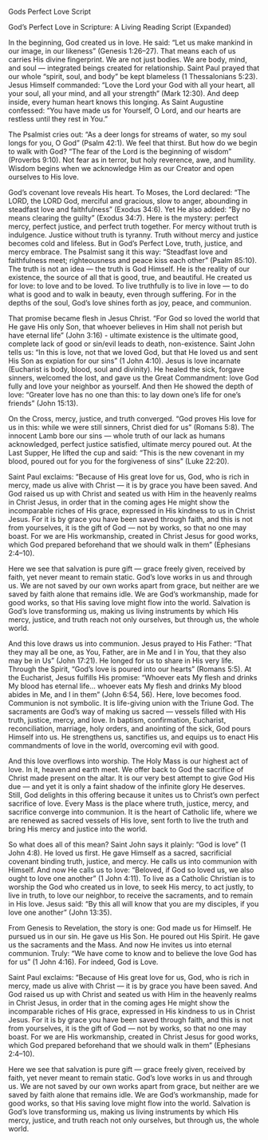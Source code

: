Gods Perfect Love Script


God’s Perfect Love in Scripture: A Living Reading Script (Expanded)

In the beginning, God created us in love. He said: “Let us make mankind in our image, in our likeness” (Genesis 1:26–27). That means each of us carries His divine fingerprint. We are not just bodies. We are body, mind, and soul — integrated beings created for relationship. Saint Paul prayed that our whole “spirit, soul, and body” be kept blameless (1 Thessalonians 5:23). Jesus Himself commanded: “Love the Lord your God with all your heart, all your soul, all your mind, and all your strength” (Mark 12:30).
And deep inside, every human heart knows this longing. As Saint Augustine confessed: “You have made us for Yourself, O Lord, and our hearts are restless until they rest in You.”

The Psalmist cries out: “As a deer longs for streams of water, so my soul longs for you, O God” (Psalm 42:1). We feel that thirst. But how do we begin to walk with God? “The fear of the Lord is the beginning of wisdom” (Proverbs 9:10). Not fear as in terror, but holy reverence, awe, and humility. Wisdom begins when we acknowledge Him as our Creator and open ourselves to His love.

God’s covenant love reveals His heart. To Moses, the Lord declared: “The LORD, the LORD God, merciful and gracious, slow to anger, abounding in steadfast love and faithfulness” (Exodus 34:6). Yet He also added: “By no means clearing the guilty” (Exodus 34:7). Here is the mystery: perfect mercy, perfect justice, and perfect truth together. For mercy without truth is indulgence. Justice without truth is tyranny. Truth without mercy and justice becomes cold and lifeless. But in God’s Perfect Love, truth, justice, and mercy embrace. The Psalmist sang it this way: “Steadfast love and faithfulness meet; righteousness and peace kiss each other” (Psalm 85:10).
The truth is not an idea — the truth is God Himself. He is the reality of our existence, the source of all that is good, true, and beautiful. He created us for love: to love and to be loved. To live truthfully is to live in love — to do what is good and to walk in beauty, even through suffering. For in the depths of the soul, God’s love shines forth as joy, peace, and communion.

That promise became flesh in Jesus Christ. “For God so loved the world that He gave His only Son, that whoever believes in Him shall not perish but have eternal life” (John 3:16) - ultimate existence is the ultimate good, complete lack of good or sin/evil leads to death, non-existence. Saint John tells us: “In this is love, not that we loved God, but that He loved us and sent His Son as expiation for our sins” (1 John 4:10). Jesus is love incarnate (Eucharist is body, blood, soul and divinity). He healed the sick, forgave sinners, welcomed the lost, and gave us the Great Commandment: love God fully and love your neighbor as yourself.
And then He showed the depth of love: “Greater love has no one than this: to lay down one’s life for one’s friends” (John 15:13).

On the Cross, mercy, justice, and truth converged. “God proves His love for us in this: while we were still sinners, Christ died for us” (Romans 5:8). The innocent Lamb bore our sins — whole truth of our lack as humans acknowledged, perfect justice satisfied, ultimate mercy poured out. At the Last Supper, He lifted the cup and said: “This is the new covenant in my blood, poured out for you for the forgiveness of sins” (Luke 22:20).

Saint Paul exclaims: “Because of His great love for us, God, who is rich in mercy, made us alive with Christ — it is by grace you have been saved. And God raised us up with Christ and seated us with Him in the heavenly realms in Christ Jesus, in order that in the coming ages He might show the incomparable riches of His grace, expressed in His kindness to us in Christ Jesus. For it is by grace you have been saved through faith, and this is not from yourselves, it is the gift of God — not by works, so that no one may boast. For we are His workmanship, created in Christ Jesus for good works, which God prepared beforehand that we should walk in them” (Ephesians 2:4–10).

Here we see that salvation is pure gift — grace freely given, received by faith, yet never meant to remain static. God’s love works in us and through us. We are not saved by our own works apart from grace, but neither are we saved by faith alone that remains idle. We are God’s workmanship, made for good works, so that His saving love might flow into the world. Salvation is God’s love transforming us, making us living instruments by which His mercy, justice, and truth reach not only ourselves, but through us, the whole world.

And this love draws us into communion. Jesus prayed to His Father: “That they may all be one, as You, Father, are in Me and I in You, that they also may be in Us” (John 17:21). He longed for us to share in His very life. Through the Spirit, “God’s love is poured into our hearts” (Romans 5:5).
At the Eucharist, Jesus fulfills His promise: “Whoever eats My flesh and drinks My blood has eternal life… whoever eats My flesh and drinks My blood abides in Me, and I in them” (John 6:54, 56). Here, love becomes food. Communion is not symbolic. It is life-giving union with the Triune God.
The sacraments are God’s way of making us sacred — vessels filled with His truth, justice, mercy, and love. In baptism, confirmation, Eucharist, reconciliation, marriage, holy orders, and anointing of the sick, God pours Himself into us. He strengthens us, sanctifies us, and equips us to enact His commandments of love in the world, overcoming evil with good.

And this love overflows into worship. The Holy Mass is our highest act of love. In it, heaven and earth meet. We offer back to God the sacrifice of Christ made present on the altar. It is our very best attempt to give God His due — and yet it is only a faint shadow of the infinite glory He deserves. Still, God delights in this offering because it unites us to Christ’s own perfect sacrifice of love.
Every Mass is the place where truth, justice, mercy, and sacrifice converge into communion. It is the heart of Catholic life, where we are renewed as sacred vessels of His love, sent forth to live the truth and bring His mercy and justice into the world.

So what does all of this mean? Saint John says it plainly: “God is love” (1 John 4:8). He loved us first. He gave Himself as a sacred, sacrificial covenant binding truth, justice, and mercy. He calls us into communion with Himself. And now He calls us to love: “Beloved, if God so loved us, we also ought to love one another” (1 John 4:11).
To live as a Catholic Christian is to worship the God who created us in love, to seek His mercy, to act justly, to live in truth, to love our neighbor, to receive the sacraments, and to remain in His love. Jesus said: “By this all will know that you are my disciples, if you love one another” (John 13:35).

From Genesis to Revelation, the story is one: God made us for Himself. He pursued us in our sin. He gave us His Son. He poured out His Spirit. He gave us the sacraments and the Mass. And now He invites us into eternal communion. Truly: “We have come to know and to believe the love God has for us” (1 John 4:16). For indeed, God is Love.

Saint Paul exclaims: “Because of His great love for us, God, who is rich in mercy, made us alive with Christ — it is by grace you have been saved. And God raised us up with Christ and seated us with Him in the heavenly realms in Christ Jesus, in order that in the coming ages He might show the incomparable riches of His grace, expressed in His kindness to us in Christ Jesus. For it is by grace you have been saved through faith, and this is not from yourselves, it is the gift of God — not by works, so that no one may boast. For we are His workmanship, created in Christ Jesus for good works, which God prepared beforehand that we should walk in them” (Ephesians 2:4–10).

Here we see that salvation is pure gift — grace freely given, received by faith, yet never meant to remain static. God’s love works in us and through us. We are not saved by our own works apart from grace, but neither are we saved by faith alone that remains idle. We are God’s workmanship, made for good works, so that His saving love might flow into the world. Salvation is God’s love transforming us, making us living instruments by which His mercy, justice, and truth reach not only ourselves, but through us, the whole world.



